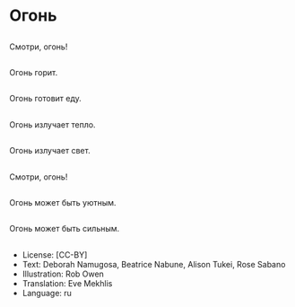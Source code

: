 # Огонь

##
Смотри, огонь!

##
Огонь горит.

##
Огонь готовит еду.

##
Огонь излучает тепло.

##
Огонь излучает свет.

##
Смотри, огонь!

##
Огонь может быть уютным.

##
Огонь может быть сильным.

##
* License: [CC-BY]
* Text: Deborah Namugosa, Beatrice Nabune, Alison Tukei, Rose Sabano
* Illustration: Rob Owen
* Translation: Eve Mekhlis
* Language: ru
